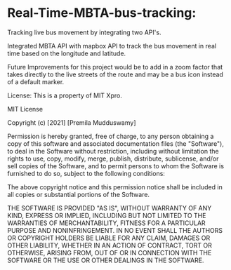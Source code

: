 # Real-Time-MBTA-bus-tracking: 

Tracking live bus movement by integrating two API's. 

Integrated MBTA API with mapbox API to track the bus movement in real time based on the longitude and latitude.  

Future Improvements for this project would be to add in a zoom factor that takes directly to the live streets of the route and may be a bus icon instead of a default marker. 

License: This is a property of MIT Xpro.


MIT License

Copyright (c) [2021] [Premila Mudduswamy]

Permission is hereby granted, free of charge, to any person obtaining a copy
of this software and associated documentation files (the "Software"), to deal
in the Software without restriction, including without limitation the rights
to use, copy, modify, merge, publish, distribute, sublicense, and/or sell
copies of the Software, and to permit persons to whom the Software is
furnished to do so, subject to the following conditions:

The above copyright notice and this permission notice shall be included in all
copies or substantial portions of the Software.

THE SOFTWARE IS PROVIDED "AS IS", WITHOUT WARRANTY OF ANY KIND, EXPRESS OR
IMPLIED, INCLUDING BUT NOT LIMITED TO THE WARRANTIES OF MERCHANTABILITY,
FITNESS FOR A PARTICULAR PURPOSE AND NONINFRINGEMENT. IN NO EVENT SHALL THE
AUTHORS OR COPYRIGHT HOLDERS BE LIABLE FOR ANY CLAIM, DAMAGES OR OTHER
LIABILITY, WHETHER IN AN ACTION OF CONTRACT, TORT OR OTHERWISE, ARISING FROM,
OUT OF OR IN CONNECTION WITH THE SOFTWARE OR THE USE OR OTHER DEALINGS IN THE
SOFTWARE.
